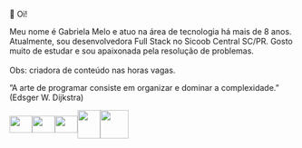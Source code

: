 👋 Oi! 

Meu nome é Gabriela Melo e atuo na área de tecnologia há mais de 8 anos. Atualmente, sou desenvolvedora Full Stack no Sicoob Central SC/PR. 
Gosto muito de estudar e sou apaixonada pela resolução de problemas.<br/><br/>
Obs: criadora de conteúdo nas horas vagas.

”A arte de programar consiste em organizar e dominar a complexidade.” (Edsger W. Dijkstra)

<div style="display: flex;align-items: center;">
  <img height="30" width="40" src="https://cdn.jsdelivr.net/gh/devicons/devicon/icons/html5/html5-original.svg" />
  <img height="30" width="40" src="https://cdn.jsdelivr.net/gh/devicons/devicon/icons/css3/css3-original.svg" />
  <img height="30" width="40" src="https://cdn.jsdelivr.net/gh/devicons/devicon/icons/javascript/javascript-original.svg" />
  <img height="50" width="40" src="https://cdn.jsdelivr.net/gh/devicons/devicon/icons/php/php-original.svg" />
  <img height="50" width="50" src="https://cdn.jsdelivr.net/gh/devicons/devicon/icons/docker/docker-original.svg" />
</div>
          
